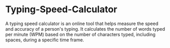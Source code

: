 # Typing-Speed-Calculator
A typing speed calculator is an online tool that helps measure the speed and accuracy of a person's typing. It calculates the number of words typed per minute (WPM) based on the number of characters typed, including spaces, during a specific time frame.
